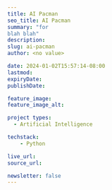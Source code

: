 ```yaml
---
title: AI Pacman
seo_title: AI Pacman
summary: "for
blah blah"
description: 
slug: ai-pacman
author: <no value>

date: 2024-01-02T15:57:14-08:00
lastmod: 
expiryDate: 
publishDate: 

feature_image: 
feature_image_alt: 

project types:
  - Artificial Intelligence

techstack:
    - Python

live_url: 
source_url: 

newsletter: false
---
```


